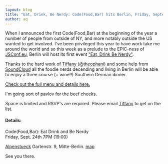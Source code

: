 ```yaml
---
layout: blog
title: "Eat, Drink, Be Nerdy: Code(Food,Bar) hits Berlin, Friday, September 24th @ Alpenstueck"
author: aq
---
```


When I announced the first Code(Food,Bar) at the beginning of the year a number of people from outside of NY, and more notably outside the US wanted to get involved. I've been privileged this year to have work take me around the world and so this week as a prelude to the EPIC-ness of [JSConf.eu](http://jsconf.eu), Berlin will host its first event ["Eat, Drink Be Nerdy"](http://eat.precis-project.com/).

Thanks to the hard work of [Tiffany (@theophani)](http://twitter.com/theophani) and some help from [SoundCloud](http://soundcloud.com/) all the foodie nerds decending and living in Berlin will be able to enjoy a three course (+ wine!!) Southern German dinner.

[Check out the full menu and details here.](http://eat.precis-project.com/)

I'm going sort of pavlov for the beef cheeks.

Space is limited and RSVP's are required. Please email <a href="&#109;a&#105;l&#116;&#111;:&#116;&#105;&#102;&#102;&#97;&#110;&#121;&#64;&#112;&#114;&#101;&#99;&#105;&#115;&#45;&#112;&#114;&#111;&#106;&#101;&#99;&#116;&#46;&#99;&#111;&#109;">Tiffany</a> to get on the list.

#### Details:

Code(Food,Bar): Eat Drink and Be Nerdy<br/>
Friday, Sept. 24th 7PM (19:00)

[Alpenstueck](http://cgi.alpenstueck.de/user-cgi-bin/?file=kop1.php)
Gartenstr. 9, Mitte-Berlin.
[map](http://maps.google.com/maps?q=Gartenstr.%209,%20Mitte-Berlin)

See you there.
